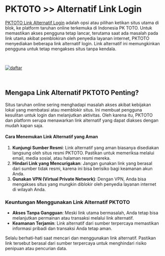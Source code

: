 <meta name="google-site-verification" content="gFSZkNCGFkkj29CgpDTvYXpnwbj-kr0HkEFBmL_gQUo" />
<meta name="description" content="Temukan link alternatif login PKTOTO untuk akses taruhan online yang aman dan cepat.">
<meta property="og:title" content="PKTOTO | Alternatif Link Login untuk Taruhan Online">
<h1>PKTOTO &gt;&gt; Alternatif Link Login</h1>
<p><a title="PKTOTO Link Alternatif Login" href="https://github.com/pktotoidr">PKTOTO Link Alternatif Login</a> adalah opsi atau pilihan ketikan situs utama di blok, ke platform taruhan online terkemuka di Indonesia PK TOTO. Untuk memastikan akses pengguna tetap lancar, terutama saat ada masalah pada link utama akibat pemblokiran oleh penyedia layanan internet, PKTOTO menyediakan beberapa link alternatif login. Link alternatif ini memungkinkan pengguna untuk tetap mengakses situs tanpa kendala.</p>
<p>&nbsp;</p>
<p><a href="https://urlshotener.xyz/pktoto.html"><img src="https://i.ibb.co.com/6HtQSMt/daftar.gif" alt="daftar" border="0" /></a></p>
<p>&nbsp;</p>
<h2>Mengapa Link Alternatif PKTOTO Penting?</h2>
<p>Situs taruhan online sering menghadapi masalah akses akibat kebijakan lokal yang membatasi atau memblokir situs. Ini membuat pengguna kesulitan untuk login dan melanjutkan aktivitas. Oleh karena itu, PKTOTO dan platform serupa menawarkan link alternatif yang dapat diakses dengan mudah kapan saja.</p>
<h4>Cara Menemukan Link Alternatif yang Aman</h4>
<ol>
<li><strong>Kunjungi Sumber Resmi</strong>: Link alternatif yang aman biasanya disediakan langsung oleh situs resmi PKTOTO. Pastikan untuk memeriksa melalui email, media sosial, atau halaman resmi mereka.</li>
<li><strong>Hindari Link yang Mencurigakan</strong>: Jangan gunakan link yang berasal dari sumber tidak resmi, karena ini bisa berisiko bagi keamanan akun Anda.</li>
<li><strong>Gunakan VPN (Virtual Private Network)</strong>: Dengan VPN, Anda bisa mengakses situs yang mungkin diblokir oleh penyedia layanan internet di wilayah Anda.</li>
</ol>
<h3>Keuntungan Menggunakan Link Alternatif PKTOTO</h3>
<ul>
<li><strong>Akses Tanpa Gangguan</strong>: Meski link utama bermasalah, Anda tetap bisa melanjutkan permainan atau transaksi melalui link alternatif.</li>
<li><strong>Keamanan Terjamin</strong>: Link alternatif dari sumber terpercaya memastikan informasi pribadi dan transaksi Anda tetap aman.</li>
</ul>
<p>Selalu berhati-hati saat mencari dan menggunakan link alternatif. Pastikan link tersebut berasal dari sumber terpercaya untuk menghindari risiko penipuan atau pencurian data.</p>
